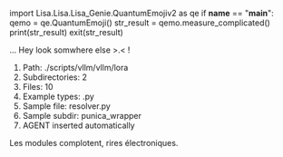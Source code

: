 
import Lisa.Lisa.Lisa_Genie.QuantumEmojiv2 as qe
if __name__ == "__main__":
  qemo = qe.QuantumEmoji()
  str_result = qemo.measure_complicated()
  print(str_result)
  exit(str_result)

... Hey look somwhere else >.< !

1. Path: ./scripts/vllm/vllm/lora
2. Subdirectories: 2
3. Files: 10
4. Example types: .py
5. Sample file: resolver.py
6. Sample subdir: punica_wrapper
7. AGENT inserted automatically

Les modules complotent, rires électroniques.
